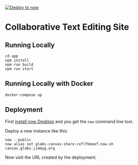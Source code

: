 [![Deploy to now](https://deploy.now.sh/static/button.svg)](https://deploy.now.sh/?repo=https://github.com/Geovation/glabs-canvas-share)

# Collaborative Text Editing Site

## Running Locally

```
cd app
npm install
npm run build
npm run start
```

## Running Locally with Docker

```
docker-compose up
```

## Deployment

First [install now Desktop](https://zeit.co/download) and you get the `now` command line tool.

Deploy a new instance like this:

```
now --public
now alias set glabs-canvas-share-cxflfbmoef.now.sh canvas.glabs.jimmyg.org
```

Now visit the URL created by the deployment.
